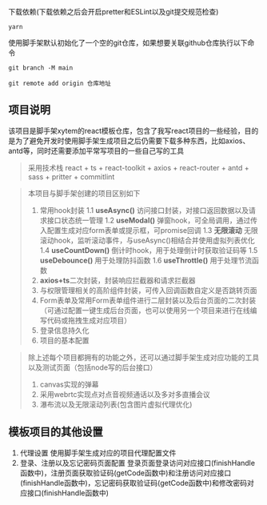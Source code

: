 下载依赖(下载依赖之后会开启pretter和ESLint以及git提交规范检查)

```shell
yarn
```

使用脚手架默认初始化了一个空的git仓库，如果想要关联github仓库执行以下命令

```shell
git branch -M main
```

```shell
git remote add origin 仓库地址
```

## 项目说明

该项目是脚手架xytem的react模板仓库，包含了我写react项目的一些经验，目的是为了避免开发时使用脚手架生成项目之后仍需要下载多种东西，比如axios、antd等，同时还需要添加平常写项目的一些自己写的工具

> 采用技术栈
> react + ts + react-toolkit + axios + react-router + antd + sass + pritter + commitlint

> 本项目与脚手架创建的项目区别如下
>
> 1. 常用hook封装
>    1.1 **useAsync()** 访问接口封装，对接口返回数据以及请求接口状态统一管理
>    1.2 **useModal()** 弹窗hook，可全局调用，通过传入配置生成对应form表单或提示框，可promise回调
>    1.3 **无限滚动** 无限滚动hook，监听滚动事件，与useAsync()相结合并使用虚拟列表优化
>    1.4 **useCountDown()** 倒计时hook，用于处理倒计时获取验证码等
>    1.5 **useDebounce()** 用于处理防抖函数
>    1.6 **useThrottle()** 用于处理节流函数
> 2. **axios+ts**二次封装，封装响应拦截器和请求拦截器
> 3. 与权限管理相关的高阶组件封装，可传入回调函数自定义是否跳转页面
> 4. Form表单及常用Form表单组件进行二层封装以及后台页面的二次封装（可通过配置一键生成后台页面，也可以使用另一个项目来进行在线编写代码或拖拽生成对应项目）
> 5. 登录信息持久化
> 6. 项目的基本配置

> 除上述每个项目都拥有的功能之外，还可以通过脚手架生成对应功能的工具以及测试页面（包括node写的后台接口）
>
> 1. canvas实现的弹幕
> 2. 采用webrtc实现点对点音视频通话以及多对多直播会议
> 3. 瀑布流以及无限滚动列表(包含图片虚拟代理优化)

## 模板项目的其他设置

1. 代理设置
   使用脚手架生成对应的项目代理配置文件
2. 登录、注册以及忘记密码页面配置
   登录页面登录访问对应接口(finishHandle函数中)，注册页面获取验证码(getCode函数中)和注册访问对应接口(finishHandle函数中)，忘记密码获取验证码(getCode函数中)和修改密码对应接口(finishHandle函数中)
